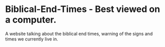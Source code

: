 # Biblical-End-Times - Best viewed on a computer.
A website talking about the biblical end times, warning of the signs and times we currently live in.
